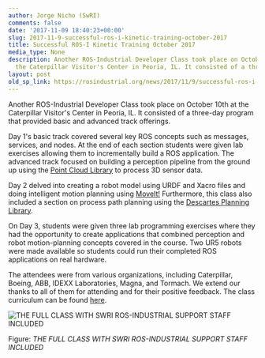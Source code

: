 ```yaml
---
author: Jorge Nicho (SwRI)
comments: false
date: '2017-11-09 18:40:23+00:00'
slug: 2017-11-9-successful-ros-i-kinetic-training-october-2017
title: Successful ROS-I Kinetic Training October 2017
media_type: None
description: Another ROS-Industrial Developer Class took place on October 10th at
  the Caterpillar Visitor's Center in Peoria, IL. It consisted of a three-day ...
layout: post
old_sp_link: https://rosindustrial.org/news/2017/11/9/successful-ros-i-kinetic-training-october-2017
---
```


Another ROS-Industrial Developer Class took place on October 10th at the Caterpillar Visitor's Center in Peoria, IL. It consisted of a three-day program that provided basic and advanced track offerings.

Day 1's basic track covered several key ROS concepts such as messages, services, and nodes. At the end of each section students were given lab exercises allowing them to incrementally build a ROS application. The advanced track focused on building a perception pipeline from the ground up using the [Point Cloud Library](http://pointclouds.org/) to process 3D sensor data.

Day 2 delved into creating a robot model using URDF and Xacro files and doing intelligent motion planning using [MoveIt!](http://moveit.ros.org/) Furthermore, this class also included a section on process path planning using the [Descartes Planning Library](http://wiki.ros.org/descartes).

On Day 3, students were given three lab programming exercises where they had the opportunity to create applications that combined perception and robot motion-planning concepts covered in the course. Two UR5 robots were made available so students could run their completed ROS applications on real hardware.

The attendees were from various organizations, including Caterpillar, Boeing, ABB, IDEXX Laboratories, Magna, and Tormach. We extend our thanks to all of them for attending and for their positive feedback. The class curriculum can be found [here](https://github.com/ros-industrial/industrial_training/wiki). 

![THE FULL CLASS WITH SWRI ROS-INDUSTRIAL SUPPORT STAFF INCLUDED](https://images.squarespace-cdn.com/content/v1/51df34b1e4b08840dcfd2841/1510252533742-9KS7XCEZYZ9SVHK2NXIO/TrainingOct2017.jpg)

Figure: *THE FULL CLASS WITH SWRI ROS-INDUSTRIAL SUPPORT STAFF INCLUDED*


